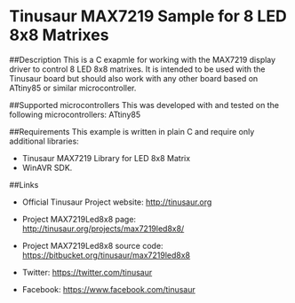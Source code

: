 Tinusaur MAX7219 Sample for 8 LED 8x8 Matrixes
==============================================

##Description
This is a C exapmle for working with the MAX7219 display driver to control 8 LED 8x8 matrixes. It is intended to be used with the Tinusaur board but should also work with any other board based on ATtiny85 or similar microcontroller.

##Supported microcontrollers
This was developed with and tested on the following microcontrollers: ATtiny85

##Requirements
This example is written in plain C and require only additional libraries:
- Tinusaur MAX7219 Library for LED 8x8 Matrix
- WinAVR SDK.

##Links
- Official Tinusaur Project website: http://tinusaur.org
- Project MAX7219Led8x8 page: http://tinusaur.org/projects/max7219led8x8/
- Project MAX7219Led8x8 source code: https://bitbucket.org/tinusaur/max7219led8x8

- Twitter: https://twitter.com/tinusaur
- Facebook: https://www.facebook.com/tinusaur
